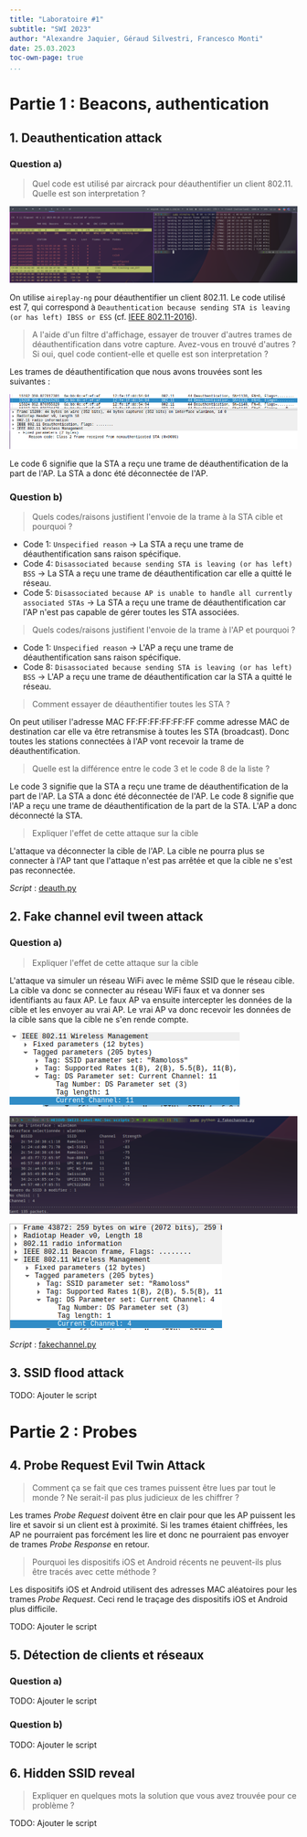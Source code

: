 ```yaml
---
title: "Laboratoire #1"
subtitle: "SWI 2023"
author: "Alexandre Jaquier, Géraud Silvestri, Francesco Monti"
date: 25.03.2023
toc-own-page: true
...
```


# Partie 1 : Beacons, authentication
## 1. Deauthentication attack
### Question a)
> Quel code est utilisé par aircrack pour déauthentifier un client 802.11. Quelle est son interpretation ?

![Commande pour déauthentifier un client](images/deauth_cmd.png)

On utilise `aireplay-ng` pour déauthentifier un client 802.11. Le code utilisé est 7, qui correspond à `Deauthentication because sending STA is leaving (or has left) IBSS or ESS` (cf. [IEEE 802.11-2016](https://standards.ieee.org/standard/802_11-2016.html#ref-IEEE80211-2016-Table-8-1)).

> A l'aide d'un filtre d'affichage, essayer de trouver d'autres trames de déauthentification dans votre capture. Avez-vous en trouvé d'autres ? Si oui, quel code contient-elle et quelle est son interpretation ?

Les trames de déauthentification que nous avons trouvées sont les suivantes :

![Capture Wireskark](images/deauth_trames.png)

Le code 6 signifie que la STA a reçu une trame de déauthentification de la part de l'AP. La STA a donc été déconnectée de l'AP.

### Question b)
> Quels codes/raisons justifient l'envoie de la trame à la STA cible et pourquoi ?

- Code 1: `Unspecified reason` -> La STA a reçu une trame de déauthentification sans raison spécifique.
- Code 4: `Disassociated because sending STA is leaving (or has left) BSS` -> La STA a reçu une trame de déauthentification car elle a quitté le réseau.
- Code 5: `Disassociated because AP is unable to handle all currently associated STAs` -> La STA a reçu une trame de déauthentification car l'AP n'est pas capable de gérer toutes les STA associées.

> Quels codes/raisons justifient l'envoie de la trame à l'AP et pourquoi ?

- Code 1: `Unspecified reason` -> L'AP a reçu une trame de déauthentification sans raison spécifique.
- Code 8: `Disassociated because sending STA is leaving (or has left) BSS` -> L'AP a reçu une trame de déauthentification car la STA a quitté le réseau.

> Comment essayer de déauthentifier toutes les STA ?

On peut utiliser l'adresse MAC FF:FF:FF:FF:FF:FF comme adresse MAC de destination car elle va être retransmise à toutes les STA (broadcast). Donc toutes les stations connectées à l'AP vont recevoir la trame de déauthentification.

> Quelle est la différence entre le code 3 et le code 8 de la liste ?

Le code 3 signifie que la STA a reçu une trame de déauthentification de la part de l'AP. La STA a donc été déconnectée de l'AP. Le code 8 signifie que l'AP a reçu une trame de déauthentification de la part de la STA. L'AP a donc déconnecté la STA.

> Expliquer l'effet de cette attaque sur la cible

L'attaque va déconnecter la cible de l'AP. La cible ne pourra plus se connecter à l'AP tant que l'attaque n'est pas arrêtée et que la cible ne s'est pas reconnectée.

*Script* : [deauth.py](scripts/1_deauth.py)

## 2. Fake channel evil tween attack
### Question a)
> Expliquer l'effet de cette attaque sur la cible

L'attaque va simuler un réseau WiFi avec le même SSID que le réseau cible. La cible va donc se connecter au réseau WiFi faux et va donner ses identifiants au faux AP. Le faux AP va ensuite intercepter les données de la cible et les envoyer au vrai AP. Le vrai AP va donc recevoir les données de la cible sans que la cible ne s'en rende compte.

![Capture Wireshark de l'AP avant l'attaque](images/faketweenbefore.png)

![Script de l'attaque](images/faketweenpackets.png)

![Capture Wireshark de l'AP après l'attaque](images/faketweenafter.png)

*Script* : [fakechannel.py](scripts/2_fakechannel.py)


## 3. SSID flood attack

TODO: Ajouter le script


# Partie 2 : Probes
## 4. Probe Request Evil Twin Attack
> Comment ça se fait que ces trames puissent être lues par tout le monde ? Ne serait-il pas plus judicieux de les chiffrer ?

Les trames _Probe Request_ doivent être en clair pour que les AP puissent les lire et savoir si un client est à proximité. Si les trames étaient chiffrées, les AP ne pourraient pas forcément les lire et donc ne pourraient pas envoyer de trames _Probe Response_ en retour.

> Pourquoi les dispositifs iOS et Android récents ne peuvent-ils plus être tracés avec cette méthode ?

Les dispositifs iOS et Android utilisent des adresses MAC aléatoires pour les trames _Probe Request_. Ceci rend le traçage des dispositifs iOS et Android plus difficile.

TODO: Ajouter le script

## 5. Détection de clients et réseaux
### Question a)
TODO: Ajouter le script

### Question b)
TODO: Ajouter le script

## 6. Hidden SSID reveal
> Expliquer en quelques mots la solution que vous avez trouvée pour ce problème ?

TODO: Ajouter le script